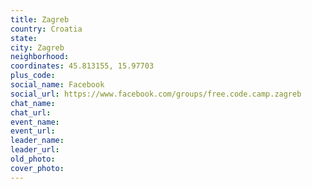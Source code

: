 ```yaml
---
title: Zagreb
country: Croatia
state: 
city: Zagreb
neighborhood: 
coordinates: 45.813155, 15.97703
plus_code:
social_name: Facebook
social_url: https://www.facebook.com/groups/free.code.camp.zagreb
chat_name:
chat_url:
event_name:
event_url:
leader_name:
leader_url:
old_photo: 
cover_photo:
---
```

